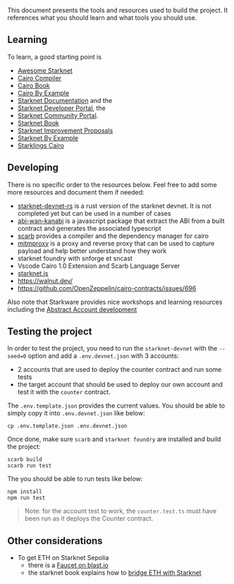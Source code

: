 This document presents the tools and resources used to build the project. It
references what you should learn and what tools you should use.

## Learning

To learn, a good starting point is

- [Awesome Starknet](https://github.com/keep-starknet-strange/awesome-starknet)
- [Cairo Compiler](https://github.com/starkware-libs/cairo)
- [Cairo Book](https://book.cairo-lang.org/)
- [Cairo By Example](https://cairo-by-example.com/)
- [Starknet Documentation](https://docs.starknet.io/documentation/) and the
- [Starknet Developer Portal](https://www.starknet.io/en/developers), the
- [Starknet Community Portal](https://community.starknet.io/).
- [Starknet Book](https://book.starknet.io/)
- [Starknet Improvement Proposals](https://github.com/starknet-io/SNIPs)
- [Starknet By Example](https://github.com/NethermindEth/StarknetByExample)
- [Starklings Cairo](https://github.com/shramee/starklings-cairo1.git)

## Developing

There is no specific order to the resources below. Feel free to add some
more resources and document them if needed:

- [starknet-devnet-rs](./resources/devnet-rs.md) is a rust version of the
  starknet devnet. It is not completed yet but can be used in a number of cases
- [abi-wan-kanabi](./resources/abi-wan-kanabi.md) is a javascript package that
  extract the ABI from a built contract and generates the associated typescript
- [scarb](./resources/scarb.md) provides a compiler and the dependency manager
  for cairo
- [mitmproxy](./resources/mitmproxy.md) is a proxy and reverse proxy that can be used to
  capture payload and help better understand how they work
- starknet foundry with snforge et sncast
- Vscode Cairo 1.0 Extension and Scarb Language Server
- [starknet.js](https://github.com/starknet-io/starknet.js)
- https://walnut.dev/
- https://github.com/OpenZeppelin/cairo-contracts/issues/696

Also note that Starkware provides nice workshops and learning resources
including the [Abstract Account development](https://github.com/starknet-edu/aa-workshop)

## Testing the project

In order to test the project, you need to run the `starknet-devnet` with the
`--seed=0` option and add a `.env.devnet.json` with 3 accounts:

- 2 accounts that are used to deploy the counter contract and run some tests
- the target account that should be used to deploy our own account and test it
  with the `counter` contract.

The `.env.template.json` provides the current values. You should be able to
simply copy it into `.env.devnet.json` like below:

```shell
cp .env.template.json .env.devnet.json
```

Once done, make sure `scarb` and `starknet foundry` are installed and build the
project:

```shell
scarb build
scarb run test
```

The you should be able to run tests like below:

```shell
npm install
npm run test
```

> Note: for the account test to work, the `counter.test.ts` must have been run
> as it deploys the Counter contract.

## Other considerations

- To get ETH on Starknet Sepolia
  - there is a [Faucet on blast.io](https://blastapi.io/faucets/starknet-sepolia-eth)
  - the starknet book explains how to
    [bridge ETH with Starknet](https://book.starknet.io/ch02-05-01-start-with-sepolia.html)
